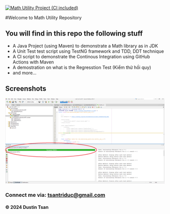 [![Math Utility Project (CI included)](https://github.com/TsanTriDuc/math-util-fibonacci/actions/workflows/maven.yml/badge.svg)](https://github.com/TsanTriDuc/math-util-fibonacci/actions/workflows/maven.yml)

#Welcome to Math Utility Repository

## You will find in this repo the following stuff

- A Java Project (using Maven) to demonstrate a Math library as in JDK
- A Unit Test test script using TestNG framework and TDD, DDT technique
- A CI script to demonstrate the Continous Integration using GitHub Actions with Maven
- A demostration on what is the Regresstion Test (Kiểm thử hồi quy)
- and more...

## Screenshots

![Source code test script](https://github.com/TsanTriDuc/math-util-fibonacci/blob/main/screenshot/SourceCodeAndTestNG.png)

### Connect me via: tsantriduc@gmail.com

#### &#169; 2024 Dustin Tsan
